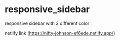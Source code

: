 # responsive_sidebar
responsive sidebar with 3 different color 

netlify link (https://nifty-johnson-ef6ede.netlify.app/)
